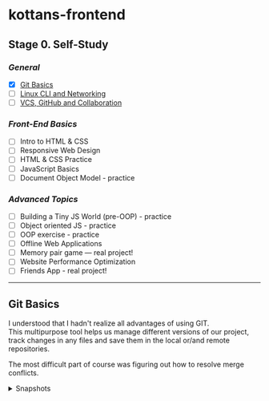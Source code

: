 # kottans-frontend

## **Stage 0. Self-Study**

### ***General***

- [x] [Git Basics](#git-basics)
- [ ] [Linux CLI and Networking](#linux-cli-and-networking)
- [ ] [VCS, GitHub and Collaboration](#vcs-github-and-collaboration)

### ***Front-End Basics***

- [ ] Intro to HTML & CSS
- [ ] Responsive Web Design
- [ ] HTML & CSS Practice
- [ ] JavaScript Basics
- [ ] Document Object Model - practice

### ***Advanced Topics***

- [ ] Building a Tiny JS World (pre-OOP) - practice
- [ ] Object oriented JS - practice
- [ ] OOP exercise - practice
- [ ] Offline Web Applications
- [ ] Memory pair game — real project!
- [ ] Website Performance Optimization
- [ ] Friends App - real project!
  
___

## Git Basics

I understood that I hadn't realize all advantages of using GIT.  
This multipurpose tool helps us manage different versions of our project, track changes in any files and save them in the local or/and remote repositories.

The most difficult part of course was figuring out how to resolve merge conflicts.

<details>
<summary>Snapshots</summary>

![Udacity Git Course](./git_basics/Udacity-git-course.png)

![LearnGit Main Course](./git_basics/learnGit-main-done.png)

![LearnGit Remote Course](./git_basics/learnGit-remote-done.png)

</details>
